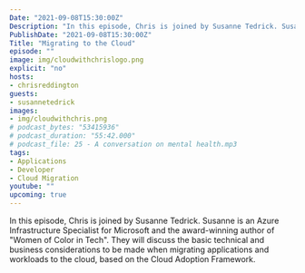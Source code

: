 ```yaml
---
Date: "2021-09-08T15:30:00Z"
Description: "In this episode, Chris is joined by Susanne Tedrick. Susanne is an Azure Infrastructure Specialist for Microsoft and the award-winning author of 'Women of Color in Tech'. They will discuss the basic technical and business considerations to be made when migrating applications and workloads to the cloud, based on the Cloud Adoption Framework."
PublishDate: "2021-09-08T15:30:00Z"
Title: "Migrating to the Cloud"
episode: ""
image: img/cloudwithchrislogo.png
explicit: "no"
hosts:
- chrisreddington
guests:
- susannetedrick
images:
- img/cloudwithchris.png
# podcast_bytes: "53415936"
# podcast_duration: "55:42.000"
# podcast_file: 25 - A conversation on mental health.mp3
tags:
- Applications
- Developer
- Cloud Migration
youtube: ""
upcoming: true
---
```

In this episode, Chris is joined by Susanne Tedrick. Susanne is an Azure Infrastructure Specialist for Microsoft and the award-winning author of "Women of Color in Tech". They will discuss the basic technical and business considerations to be made when migrating applications and workloads to the cloud, based on the Cloud Adoption Framework.
